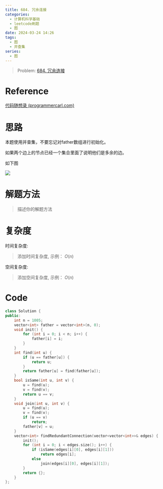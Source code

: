 ```yaml
---
title: 684. 冗余连接
categories:
  - 计算机科学基础
  - leetcode刷题
  - 图
date: 2024-03-24 14:26
tags:
  - 图
  - 并查集
series:
  - 图
---
```


> Problem: [684. 冗余连接](https://leetcode.cn/problems/redundant-connection/description/)


# Reference

[代码随想录 (programmercarl.com)](https://www.programmercarl.com/0684.%E5%86%97%E4%BD%99%E8%BF%9E%E6%8E%A5.html)

# 思路

本题使用并查集，不要忘记对father数组进行初始化。

如果两个边上的节点已经一个集合里面了说明他们是多余的边。

如下图

![](/images/posts/Pasted%20image%2020240324142756.png)

# 解题方法

> 描述你的解题方法

# 复杂度

时间复杂度:
> 添加时间复杂度, 示例： $O(n)$

空间复杂度:
> 添加空间复杂度, 示例： $O(n)$



# Code
```C++ []
class Solution {
public:
    int n = 1005;
    vector<int> father = vector<int>(n, 0);
    void init() {
        for (int i = 0; i < n; i++) {
            father[i] = i;
        }
    }
    int find(int u) {
        if (u == father[u]) {
            return u;
        }
        return father[u] = find(father[u]);
    }
    bool isSame(int u, int v) {
        u = find(u);
        v = find(v);
        return u == v;
    }
    void join(int u, int v) {
        u = find(u);
        v = find(v);
        if (u == v)
            return;
        father[v] = u;
    }
    vector<int> findRedundantConnection(vector<vector<int>>& edges) {
        init();
        for (int i = 0; i < edges.size(); i++) {
            if (isSame(edges[i][0], edges[i][1]))
                return edges[i];
            else
                join(edges[i][0], edges[i][1]);
        }
        return {};
    }
};
```
  
